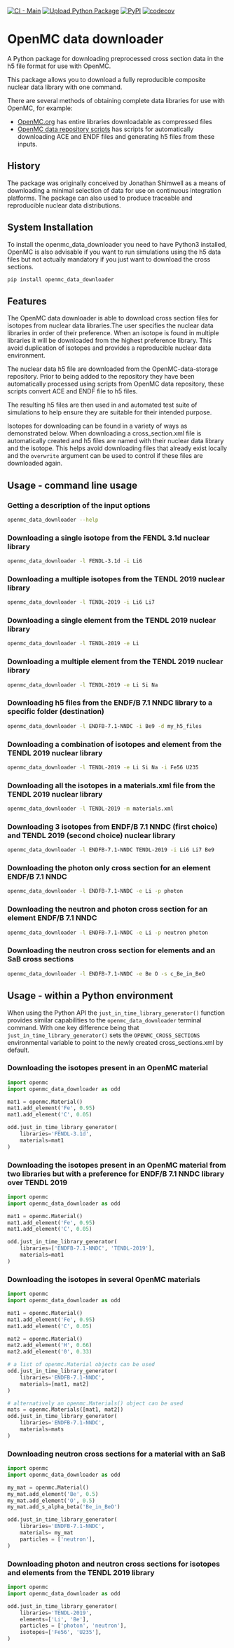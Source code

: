 
[![CI - Main](https://github.com/openmc-data-storage/openmc_data_downloader/actions/workflows/docker_ci_main.yml/badge.svg)](https://github.com/openmc-data-storage/openmc_data_downloader/actions/workflows/docker_ci_main.yml)
[![Upload Python Package](https://github.com/openmc-data-storage/openmc_data_downloader/actions/workflows/python-publish.yml/badge.svg)](https://github.com/openmc-data-storage/openmc_data_downloader/actions/workflows/python-publish.yml)
[![PyPI](https://img.shields.io/pypi/v/openmc_data_downloader?color=brightgreen&label=pypi&logo=grebrightgreenen&logoColor=green)](https://pypi.org/project/openmc_data_downloader/)
[![codecov](https://codecov.io/gh/openmc-data-storage/openmc_data_downloader/branch/main/graph/badge.svg)](https://codecov.io/gh/openmc-data-storage/openmc_data_downloader)

# OpenMC data downloader

A Python package for downloading preprocessed cross section data in the h5 file
format for use with OpenMC.

This package allows you to download a fully reproducible composite nuclear data
library with one command.

There are several methods of obtaining complete data libraries for use with
OpenMC, for example:

- [OpenMC.org](https://openmc.org/) has entire libraries downloadable as compressed files
- [OpenMC data repository scripts](https://github.com/openmc-dev/data/) has scripts for automatically downloading ACE and ENDF files and generating h5 files from these inputs.

## History

The package was originally conceived by Jonathan Shimwell as a means of
downloading a minimal selection of data for use on continuous integration
platforms.
The package can also used to produce traceable and reproducible
nuclear data distributions.

## System Installation

To install the openmc_data_downloader you need to have Python3 installed,
OpenMC is also advisable if you want to run simulations using the h5 data files
but not actually mandatory if you just want to download the cross sections.

```bash
pip install openmc_data_downloader
```

## Features

The OpenMC data downloader is able to download cross section files for isotopes
from nuclear data libraries.The user specifies the nuclear data libraries in
order of their preference. When an isotope is found in multiple libraries it
will be downloaded from the highest preference library. This avoid duplication
of isotopes and provides a reproducible nuclear data environment.

The nuclear data h5 file are downloaded from the OpenMC-data-storage
repository. Prior to being added to the repository they have been automatically
processed using scripts from OpenMC data repository, these scripts convert ACE
and ENDF file to h5 files.

The resulting h5 files are then used in and automated test suite of simulations
to help ensure they are suitable for their intended purpose.

Isotopes for downloading can be found in a variety of ways as demonstrated below.
When downloading a cross_section.xml file is automatically created and h5 files
are named with their nuclear data library and the isotope. This helps avoid
downloading files that already exist locally and the ```overwrite``` argument
can be used to control if these files are downloaded again.

## Usage - command line usage

### Getting a description of the input options

```bash
openmc_data_downloader --help
```

### Downloading a single isotope from the FENDL 3.1d nuclear library

```bash
openmc_data_downloader -l FENDL-3.1d -i Li6
```

### Downloading a multiple isotopes from the TENDL 2019 nuclear library

```bash
openmc_data_downloader -l TENDL-2019 -i Li6 Li7
```

### Downloading a single element from the TENDL 2019 nuclear library

```bash
openmc_data_downloader -l TENDL-2019 -e Li
```

### Downloading a multiple element from the TENDL 2019 nuclear library

```bash
openmc_data_downloader -l TENDL-2019 -e Li Si Na
```

### Downloading h5 files from the ENDF/B 7.1 NNDC library to a specific folder (destination)

```bash
openmc_data_downloader -l ENDFB-7.1-NNDC -i Be9 -d my_h5_files
```

### Downloading a combination of isotopes and element from the TENDL 2019 nuclear library

```bash
openmc_data_downloader -l TENDL-2019 -e Li Si Na -i Fe56 U235
```

### Downloading all the isotopes in a materials.xml file from the TENDL 2019 nuclear library

```bash
openmc_data_downloader -l TENDL-2019 -m materials.xml
```

### Downloading 3 isotopes from ENDF/B 7.1 NNDC (first choice) and TENDL 2019 (second choice) nuclear library

```bash
openmc_data_downloader -l ENDFB-7.1-NNDC TENDL-2019 -i Li6 Li7 Be9
```

### Downloading the photon only cross section for an element ENDF/B 7.1 NNDC

```bash
openmc_data_downloader -l ENDFB-7.1-NNDC -e Li -p photon 
```

### Downloading the neutron and photon cross section for an element ENDF/B 7.1 NNDC

```bash
openmc_data_downloader -l ENDFB-7.1-NNDC -e Li -p neutron photon
```

### Downloading the neutron cross section for elements and an SaB cross sections

```bash
openmc_data_downloader -l ENDFB-7.1-NNDC -e Be O -s c_Be_in_BeO
```

## Usage - within a Python environment

When using the Python API the ```just_in_time_library_generator()``` function
provides similar capabilities to the ```openmc_data_downloader``` terminal
command. With one key difference being that ```just_in_time_library_generator()```
sets the ```OPENMC_CROSS_SECTIONS``` environmental variable to point to the
newly created cross_sections.xml by default.

### Downloading the isotopes present in an OpenMC material

```python
import openmc
import openmc_data_downloader as odd

mat1 = openmc.Material()
mat1.add_element('Fe', 0.95)
mat1.add_element('C', 0.05)

odd.just_in_time_library_generator(
    libraries='FENDL-3.1d',
    materials=mat1
)
```

### Downloading the isotopes present in an OpenMC material from two libraries but with a preference for ENDF/B 7.1 NNDC library over TENDL 2019

```python
import openmc
import openmc_data_downloader as odd

mat1 = openmc.Material()
mat1.add_element('Fe', 0.95)
mat1.add_element('C', 0.05)

odd.just_in_time_library_generator(
    libraries=['ENDFB-7.1-NNDC', 'TENDL-2019'],
    materials=mat1
)
```

### Downloading the isotopes in several OpenMC materials

```python
import openmc
import openmc_data_downloader as odd

mat1 = openmc.Material()
mat1.add_element('Fe', 0.95)
mat1.add_element('C', 0.05)

mat2 = openmc.Material()
mat2.add_element('H', 0.66)
mat2.add_element('0', 0.33)

# a list of openmc.Material objects can be used
odd.just_in_time_library_generator(
    libraries='ENDFB-7.1-NNDC',
    materials=[mat1, mat2]
)

# alternatively an openmc.Materials() object can be used
mats = openmc.Materials([mat1, mat2]) 
odd.just_in_time_library_generator(
    libraries='ENDFB-7.1-NNDC',
    materials=mats
)
```

### Downloading neutron cross sections for a material with an SaB

```python
import openmc
import openmc_data_downloader as odd

my_mat = openmc.Material()
my_mat.add_element('Be', 0.5)
my_mat.add_element('O', 0.5)
my_mat.add_s_alpha_beta('Be_in_BeO')

odd.just_in_time_library_generator(
    libraries='ENDFB-7.1-NNDC',
    materials= my_mat
    particles = ['neutron'],
)
```

### Downloading photon and neutron cross sections for isotopes and elements from the TENDL 2019 library

```python
import openmc
import openmc_data_downloader as odd

odd.just_in_time_library_generator(
    libraries='TENDL-2019',
    elements=['Li', 'Be'],
    particles = ['photon', 'neutron'],
    isotopes=['Fe56', 'U235'],
)
```
